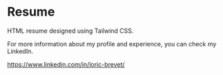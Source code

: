 # Resume

HTML resume designed using Tailwind CSS.

For more information about my profile and experience, you can check my LinkedIn.

https://www.linkedin.com/in/loric-brevet/

